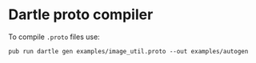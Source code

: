 # Dartle proto compiler


To compile `.proto` files use:
```
pub run dartle gen examples/image_util.proto --out examples/autogen
```
